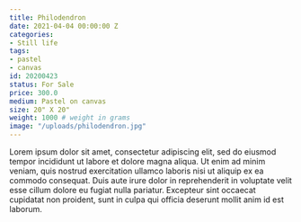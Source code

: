 ```yaml
---
title: Philodendron
date: 2021-04-04 00:00:00 Z
categories:
- Still life
tags:
- pastel
- canvas
id: 20200423
status: For Sale
price: 300.0
medium: Pastel on canvas
size: 20" X 20"
weight: 1000 # weight in grams 
image: "/uploads/philodendron.jpg"
---
```


Lorem ipsum dolor sit amet, consectetur adipiscing elit, sed do eiusmod tempor incididunt ut labore et dolore magna aliqua. Ut enim ad minim veniam, quis nostrud exercitation ullamco laboris nisi ut aliquip ex ea commodo consequat. Duis aute irure dolor in reprehenderit in voluptate velit esse cillum dolore eu fugiat nulla pariatur. Excepteur sint occaecat cupidatat non proident, sunt in culpa qui officia deserunt mollit anim id est laborum.
